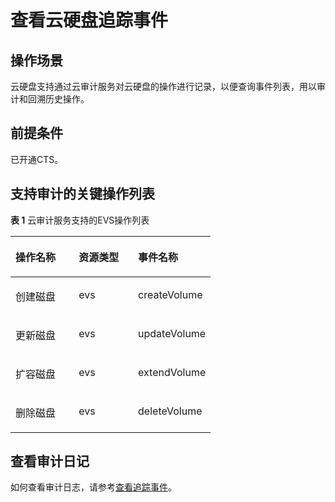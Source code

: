 # 查看云硬盘追踪事件<a name="evs_01_0046"></a>

## 操作场景<a name="section13152191834518"></a>

云硬盘支持通过云审计服务对云硬盘的操作进行记录，以便查询事件列表，用以审计和回溯历史操作。

## 前提条件<a name="section122392030164512"></a>

已开通CTS。

## 支持审计的关键操作列表<a name="section1239154914459"></a>

**表 1**  云审计服务支持的EVS操作列表

<a name="table07491454161719"></a>
<table><thead align="left"><tr id="zh-cn_topic_0100273731_zh-cn_topic_0100240354_row29946049155120"><th class="cellrowborder" valign="top" width="31.633163316331636%" id="mcps1.2.4.1.1"><p id="zh-cn_topic_0100273731_zh-cn_topic_0100240354_p9710894155120"><a name="zh-cn_topic_0100273731_zh-cn_topic_0100240354_p9710894155120"></a><a name="zh-cn_topic_0100273731_zh-cn_topic_0100240354_p9710894155120"></a>操作名称</p>
</th>
<th class="cellrowborder" valign="top" width="29.592959295929592%" id="mcps1.2.4.1.2"><p id="zh-cn_topic_0100273731_zh-cn_topic_0100240354_p26865353155120"><a name="zh-cn_topic_0100273731_zh-cn_topic_0100240354_p26865353155120"></a><a name="zh-cn_topic_0100273731_zh-cn_topic_0100240354_p26865353155120"></a>资源类型</p>
</th>
<th class="cellrowborder" valign="top" width="38.77387738773877%" id="mcps1.2.4.1.3"><p id="zh-cn_topic_0100273731_zh-cn_topic_0100240354_p28609991155120"><a name="zh-cn_topic_0100273731_zh-cn_topic_0100240354_p28609991155120"></a><a name="zh-cn_topic_0100273731_zh-cn_topic_0100240354_p28609991155120"></a>事件名称</p>
</th>
</tr>

</thead>
<tbody><tr id="zh-cn_topic_0100273731_zh-cn_topic_0100240354_row35707974155120"><td class="cellrowborder" valign="top" width="31.633163316331636%" headers="mcps1.2.4.1.1 "><p id="zh-cn_topic_0100273731_zh-cn_topic_0100240354_p6664814155120"><a name="zh-cn_topic_0100273731_zh-cn_topic_0100240354_p6664814155120"></a><a name="zh-cn_topic_0100273731_zh-cn_topic_0100240354_p6664814155120"></a>创建磁盘</p>
</td>
<td class="cellrowborder" valign="top" width="29.592959295929592%" headers="mcps1.2.4.1.2 "><p id="zh-cn_topic_0100273731_zh-cn_topic_0100240354_p39976150155120"><a name="zh-cn_topic_0100273731_zh-cn_topic_0100240354_p39976150155120"></a><a name="zh-cn_topic_0100273731_zh-cn_topic_0100240354_p39976150155120"></a>evs</p>
</td>
<td class="cellrowborder" valign="top" width="38.77387738773877%" headers="mcps1.2.4.1.3 "><p id="zh-cn_topic_0100273731_zh-cn_topic_0100240354_p16842727155120"><a name="zh-cn_topic_0100273731_zh-cn_topic_0100240354_p16842727155120"></a><a name="zh-cn_topic_0100273731_zh-cn_topic_0100240354_p16842727155120"></a>createVolume</p>
</td>
</tr>

<tr id="zh-cn_topic_0100273731_zh-cn_topic_0100240354_row17366819155120"><td class="cellrowborder" valign="top" width="31.633163316331636%" headers="mcps1.2.4.1.1 "><p id="zh-cn_topic_0100273731_zh-cn_topic_0100240354_p64535112155120"><a name="zh-cn_topic_0100273731_zh-cn_topic_0100240354_p64535112155120"></a><a name="zh-cn_topic_0100273731_zh-cn_topic_0100240354_p64535112155120"></a>更新磁盘</p>
</td>
<td class="cellrowborder" valign="top" width="29.592959295929592%" headers="mcps1.2.4.1.2 "><p id="zh-cn_topic_0100273731_zh-cn_topic_0100240354_p25048919155120"><a name="zh-cn_topic_0100273731_zh-cn_topic_0100240354_p25048919155120"></a><a name="zh-cn_topic_0100273731_zh-cn_topic_0100240354_p25048919155120"></a>evs</p>
</td>
<td class="cellrowborder" valign="top" width="38.77387738773877%" headers="mcps1.2.4.1.3 "><p id="zh-cn_topic_0100273731_zh-cn_topic_0100240354_p15696529155120"><a name="zh-cn_topic_0100273731_zh-cn_topic_0100240354_p15696529155120"></a><a name="zh-cn_topic_0100273731_zh-cn_topic_0100240354_p15696529155120"></a>updateVolume</p>
</td>
</tr>

<tr id="zh-cn_topic_0100273731_zh-cn_topic_0100240354_row7051035155120"><td class="cellrowborder" valign="top" width="31.633163316331636%" headers="mcps1.2.4.1.1 "><p id="zh-cn_topic_0100273731_zh-cn_topic_0100240354_p34262967155120"><a name="zh-cn_topic_0100273731_zh-cn_topic_0100240354_p34262967155120"></a><a name="zh-cn_topic_0100273731_zh-cn_topic_0100240354_p34262967155120"></a>扩容磁盘</p>
</td>
<td class="cellrowborder" valign="top" width="29.592959295929592%" headers="mcps1.2.4.1.2 "><p id="zh-cn_topic_0100273731_zh-cn_topic_0100240354_p51743936155120"><a name="zh-cn_topic_0100273731_zh-cn_topic_0100240354_p51743936155120"></a><a name="zh-cn_topic_0100273731_zh-cn_topic_0100240354_p51743936155120"></a>evs</p>
</td>
<td class="cellrowborder" valign="top" width="38.77387738773877%" headers="mcps1.2.4.1.3 "><p id="zh-cn_topic_0100273731_zh-cn_topic_0100240354_p30509310155120"><a name="zh-cn_topic_0100273731_zh-cn_topic_0100240354_p30509310155120"></a><a name="zh-cn_topic_0100273731_zh-cn_topic_0100240354_p30509310155120"></a>extendVolume</p>
</td>
</tr>

<tr id="zh-cn_topic_0100273731_zh-cn_topic_0100240354_row6148335155120"><td class="cellrowborder" valign="top" width="31.633163316331636%" headers="mcps1.2.4.1.1 "><p id="zh-cn_topic_0100273731_zh-cn_topic_0100240354_p28253132155120"><a name="zh-cn_topic_0100273731_zh-cn_topic_0100240354_p28253132155120"></a><a name="zh-cn_topic_0100273731_zh-cn_topic_0100240354_p28253132155120"></a>删除磁盘</p>
</td>
<td class="cellrowborder" valign="top" width="29.592959295929592%" headers="mcps1.2.4.1.2 "><p id="zh-cn_topic_0100273731_zh-cn_topic_0100240354_p14121412155120"><a name="zh-cn_topic_0100273731_zh-cn_topic_0100240354_p14121412155120"></a><a name="zh-cn_topic_0100273731_zh-cn_topic_0100240354_p14121412155120"></a>evs</p>
</td>
<td class="cellrowborder" valign="top" width="38.77387738773877%" headers="mcps1.2.4.1.3 "><p id="zh-cn_topic_0100273731_zh-cn_topic_0100240354_p2983727155120"><a name="zh-cn_topic_0100273731_zh-cn_topic_0100240354_p2983727155120"></a><a name="zh-cn_topic_0100273731_zh-cn_topic_0100240354_p2983727155120"></a>deleteVolume</p>
</td>
</tr>

</tbody>
</table>

## 查看审计日记<a name="section134359321462"></a>

如何查看审计日志，请参考[查看追踪事件](https://support.huaweicloud.com/qs-cts/cts_02_0002.html)。

